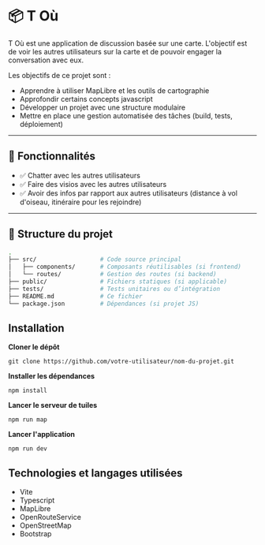 # 📦 T Où

T Où est une application de discussion basée sur une carte. L'objectif est de voir les autres utilisateurs sur la carte et de pouvoir engager la conversation avec eux.

Les objectifs de ce projet sont :

- Apprendre à utiliser MapLibre et les outils de cartographie
- Approfondir certains concepts javascript
- Développer un projet avec une structure modulaire
- Mettre en place une gestion automatisée des tâches (build, tests, déploiement)

---

## 🚀 Fonctionnalités

- ✅ Chatter avec les autres utilisateurs
- ✅ Faire des visios avec les autres utilisateurs
- ✅ Avoir des infos par rapport aux autres utilisateurs (distance à vol d'oiseau, itinéraire pour les rejoindre)

---

## 📁 Structure du projet

```bash
.
├── src/                  # Code source principal
│   ├── components/       # Composants réutilisables (si frontend)
│   └── routes/           # Gestion des routes (si backend)
├── public/               # Fichiers statiques (si applicable)
├── tests/                # Tests unitaires ou d’intégration
├── README.md             # Ce fichier
└── package.json          # Dépendances (si projet JS)
```

## Installation

**Cloner le dépôt**

```
git clone https://github.com/votre-utilisateur/nom-du-projet.git
```

**Installer les dépendances**

```
npm install
```

**Lancer le serveur de tuiles**

```
npm run map
````

**Lancer l'application**

```
npm run dev
```

## Technologies et langages utilisées

- Vite
- Typescript
- MapLibre
- OpenRouteService
- OpenStreetMap
- Bootstrap
